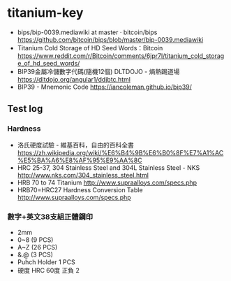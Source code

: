 # titanium-key

* bips/bip-0039.mediawiki at master · bitcoin/bips https://github.com/bitcoin/bips/blob/master/bip-0039.mediawiki
* Titanium Cold Storage of HD Seed Words：Bitcoin https://www.reddit.com/r/Bitcoin/comments/6jpr7l/titanium_cold_storage_of_hd_seed_words/
* BIP39金屬冷儲數字代碼(隨機12個) DLTDOJO - 熵熱踢道場 https://dltdojo.org/angular1/ddjbtc.html
* BIP39 - Mnemonic Code https://iancoleman.github.io/bip39/

## Test log

### Hardness 

* 洛氏硬度試驗 - 維基百科，自由的百科全書 https://zh.wikipedia.org/wiki/%E6%B4%9B%E6%B0%8F%E7%A1%AC%E5%BA%A6%E8%AF%95%E9%AA%8C
* HRC 25-37, 304 Stainless Steel and 304L Stainless Steel - NKS http://www.nks.com/304_stainless_steel.html
* HRB 70 to 74 Titanium http://www.supraalloys.com/specs.php
* HRB70=HRC27 Hardness Conversion Table http://www.supraalloys.com/specs.php

### 數字+英文38支組正體鋼印

* 2mm
* 0~8 (9 PCS)
* A~Z (26 PCS)
* &.@ (3 PCS)
* Puhch Holder 1 PCS
* 硬度 HRC 60度 正負 2
